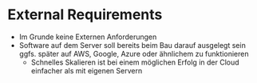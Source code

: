# External Requirements
- Im Grunde keine Externen Anforderungen
- Software auf dem Server soll bereits beim Bau darauf ausgelegt sein ggfs. später auf AWS, Google, Azure oder ähnlichem zu funktionieren
    + Schnelles Skalieren ist bei einem möglichen Erfolg in der Cloud einfacher als mit eigenen Servern
